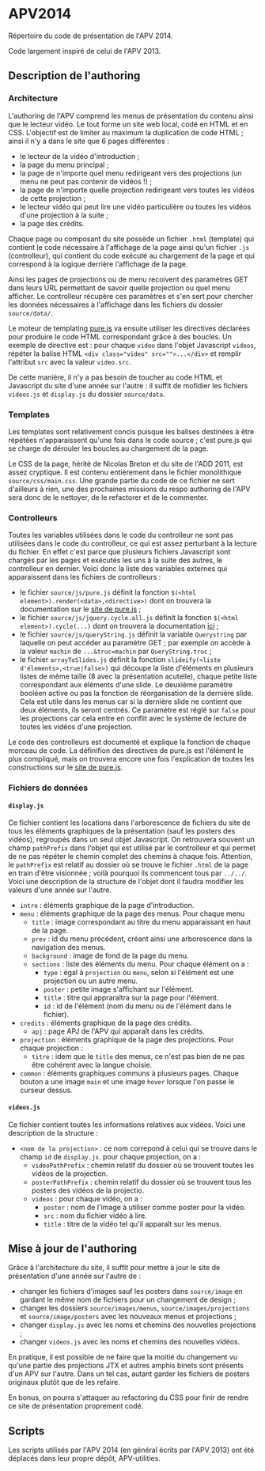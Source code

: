 # APV2014

Répertoire du code de présentation de l'APV 2014.

Code largement inspiré de celui de l'APV 2013.
## Description de l'authoring

### Architecture

L'authoring de l'APV comprend les menus de présentation du contenu ainsi que le lecteur vidéo. Le tout forme un site web local, codé en HTML et en CSS. L'objectif est de limiter au maximum la duplication de code HTML ; ainsi il n'y a dans le site que 6 pages différentes :
* le lecteur de la vidéo d'introduction ;
* la page du menu principal ;
* la page de n'importe quel menu redirigeant vers des projections (un menu ne peut pas contenir de vidéos !) ;
* la page de n'importe quelle projection redirigeant vers toutes les vidéos de cette projection ;
* le lecteur vidéo qui peut lire une vidéo particulière ou toutes les vidéos d'une projection à la suite ;
* la page des crédits.

Chaque page ou composant du site possède un fichier `.html` (template) qui contient le code nécessaire à l'affichage de la page ainsi qu'un fichier `.js` (controlleur), qui contient du code exécuté au chargement de la page et qui correspond à la logique derrière l'affichage de la page.

Ainsi les pages de projections ou de menu recoivent des paramètres GET dans leurs URL permettant de savoir quelle projection ou quel menu afficher. Le controlleur récupère ces paramètres et s'en sert pour chercher les données nécessaires à l'affichage dans les fichiers du dossier `source/data/`.

Le moteur de templating [pure.js](https://beebole.com/pure/) va ensuite utiliser les directives déclarées pour produire le code HTML correspondant grâce à des boucles. Un exemple de directive est : pour chaque `video` dans l'objet Javascript `videos`, répéter la balise HTML `<div class="video" src="">...</div>`  et remplir l'attribut `src` avec la valeur `video.src`.

De cette manière, il n'y a pas besoin de toucher au code HTML et Javascript du site d'une année sur l'autre : il suffit de mofidier les fichiers `videos.js` et `display.js` du dossier `source/data`.

### Templates

Les templates sont relativement concis puisque les balises destinées à être répétées n'apparaissent qu'une fois dans le code source ; c'est pure.js qui se charge de dérouler les boucles au chargement de la page.

Le CSS de la page, hérité de Nicolas Breton et du site de l'ADD 2011, est assez cryptique. Il est contenu entièrement dans le fichier monolithique `source/css/main.css`. Une grande partie du code de ce fichier ne sert d'ailleurs à rien, une des prochaines missions du respo authoring de l'APV sera donc de le nettoyer, de le refactorer et de le commenter.


### Controlleurs

Toutes les variables utilisées dans le code du controlleur ne sont pas utilisées dans le code du controlleur, ce qui est assez perturbant à la lecture du fichier. En effet c'est parce que plusieurs fichiers Javascript sont chargés par les pages et exécutés les uns à la suite des autres, le controlleur en dernier. Voici donc la liste des variables externes qui apparaissent dans les fichiers de controlleurs :
* le fichier `source/js/pure.js` définit la fonction `$(<html element>).render(<data>,<directive>)` dont on trouvera la documentation sur le [site de pure.js](https://beebole.com/pure/) ;
* le fichier `source/js/jquery.cycle.all.js` définit la fonction `$(<html element>).cycle(...)` dont on trouvera la documentation [ici](http://jquery.malsup.com/cycle/) ;
* le fichier `source/js/queryString.js` définit la variable `Querystring` par laquelle on peut accéder au paramètre GET ; par exemple on accède à la valeur `machin` de `...&truc=machin` par `QueryString.truc` ;
* le fichier `arrayToSlides.js` définit la fonction `slideify(<liste d'élements>,<true|false>)` qui découpe la liste d'éléments en plusieurs listes de même taille (8 avec la présentation acutelle), chaque petite liste correspondant aux éléments d'une slide. Le deuxième paramètre booléen active ou pas la fonction de réorganisation de la dernière slide. Cela est utile dans les menus car si la dernière slide ne contient que deux éléments, ils seront centrés. Ce paramètre est réglé sur `false` pour les projections car cela entre en conflit avec le système de lecture de toutes les vidéos d'une projection.

Le code des controlleurs est documenté et explique la fonction de chaque morceau de code. La définifion des directives de pure.js est l'élément le plus compliqué, mais on trouvera encore une fois l'explication de toutes les constructions sur le [site de pure.js](https://beebole.com/pure/).

### Fichiers de données

#### `display.js`

Ce fichier contient les locations dans l'arborescence de fichiers du site de tous les éléments graphiques de la présentation (sauf les posters des vidéos), regroupés dans un seul objet Javascript. On retrouvera souvent un champ `pathPrefix` dans l'objet qui est utilisé par le controlleur et qui permet de ne pas répéter le chemin complet des chemins à chaque fois. Attention, le `pathPrefix` est relatif au dossier où se trouve le fichier `.html` de la page en train d'être visionnée ; voilà pourquoi ils commencent tous par `../../`. Voici une description de la structure de l'objet dont il faudra modifier les valeurs d'une année sur l'autre.
* `intro` : éléments graphique de la page d'introduction.
* `menu` : éléments graphique de la page des menus. Pour chaque menu
    * `title` : image correspondant au titre du menu apparaissant en haut de la page.
    * `prev` : id du menu précédent, créant ainsi une arborescence dans la navigation des menus.
    * `background` : image de fond de la page du menu.
    * `sections` : liste des éléments du menu. Pour chaque élément on a :
        * `type` : égal à `projection` ou `menu`, selon si l'élément est une projection ou un autre menu.
        * `poster` : petite image s'affichant sur l'élément.
        * `title` : titre qui appraraîtra sur la page pour l'élément.          
        * `id` : id de l'élément (nom du menu ou de l'élément dans le fichier).
* `credits` : éléments graphique de la page des crédits.
    * `apj` : page APJ de l'APV qui apparaît dans les crédits.
* `projection` : éléments graphique de la page des projections. Pour chaque projection :
    * `titre` : idem que le `title` des menus, ce n'est pas bien de ne pas être cohérent avec la langue choisie.
* `common` : éléments graphiques communs à plusieurs pages. Chaque bouton a une image `main` et une image `hover` lorsque l'on passe le curseur dessus.

#### `videos.js`

Ce fichier contient toutes les informations relatives aux vidéos. Voici une description de la structure :
* `<nom de la projection>` : ce nom correpond à celui qui se trouve dans le champ `id` de `display.js`. pour chaque projection, on a :
    * `videoPathPrefix` : chemin relatif du dossier où se trouvent toutes les vidéos de la projection.
    * `posterPathPrefix` : chemin relatif du dossier où se trouvent tous les posters des vidéos de la projectio.
    * `videos` : pour chaque vidéo, on a :
        * `poster` : nom de l'image à utiliser comme poster pour la vidéo.
        * `src` : nom du fichier vidéo  à lire.
        * `title` : titre de la vidéo tel qu'il apparaît sur les menus.

## Mise à jour de l'authoring

Grâce à l'architecture du site, il suffit pour mettre à jour le site de présentation d'une année sur l'autre de :
* changer les fichiers d'images sauf les posters dans `source/image` en gardant le même nom de fichiers pour un changement de design ;
* changer les dossiers `source/images/menus`, `source/images/projections` et `source/image/posters` avec les nouveaux menus et projections ;
* changer `display.js` avec les noms et chemins des nouvelles projections ;
* changer `videos.js` avec les noms et chemins des nouvelles vidéos.

En pratique, il est possible de ne faire que la moitié du changement vu qu'une partie des projections JTX et autres amphis binets sont présents d'un APV sur l'autre. Dans un tel cas, autant garder les fichiers de posters originaux plutôt que de les refaire.

En bonus, on pourra s'attaquer au refactoring du CSS pour finir de rendre ce site de présentation proprement codé.

## Scripts
Les scripts utilisés par l'APV 2014 (en général écrits par l'APV 2013) ont été déplacés dans leur propre dépôt, APV-utilities.
